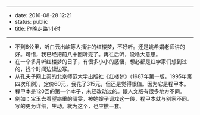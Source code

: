 - --
- date: 2016-08-28 12:21
- status: public
- title: 昨晚走路1小时
- --
- 不到6公里，听白云出岫等人播讲的红楼梦，不好听。还是姚希娟老师讲的好。可惜，我已经把前八十回听完了。再往后听，没啥大意思。
- 在一个多月听红楼梦的日子，有很多小小的感悟，想必都是红学家们想到过的，找个时间边读边写。
- 从孔夫子网上买的北京师范大学出版社《红楼梦》（1987年第一版，1995年第四次印刷），定价60元，我花了315元，但还是觉得很值。因为它是程甲本。
- 程甲本是120回的第一个本子，未经改动过的。跟人文版有很多地方不同。
- 例如：宝玉去看望病重的晴雯，被她嫂子调戏这一段，程甲本就与别家不同。写的更为详细，生动。就为这个，也应攒一套。
